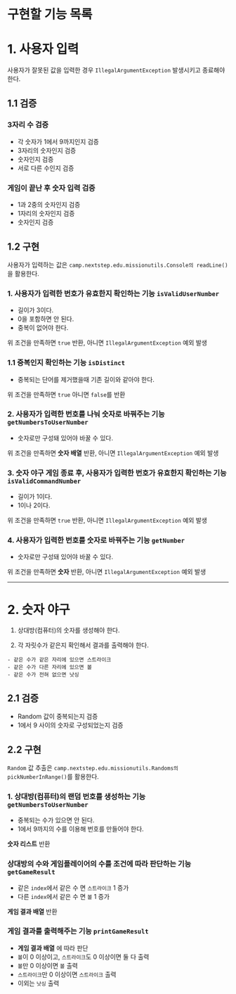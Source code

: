 # 구현할 기능 목록

# 1. 사용자 입력

사용자가 잘못된 값을 입력한 경우 `IllegalArgumentException` 발생시키고 종료해야 한다.

## 1.1 검증

### 3자리 수  검증

- 각 숫자가 1에서 9까지인지 검증
- 3자리의 숫자인지 검증
- 숫자인지 검증
- 서로 다른 수인지 검증

### 게임이 끝난 후 숫자 입력 검증

- 1과 2중의 숫자인지 검증
- 1자리의 숫자인지 검증
- 숫자인지 검증

## 1.2 구현

사용자가 입력하는 값은 `camp.nextstep.edu.missionutils.Console의 readLine()`을 활용한다.

### 1. 사용자가 입력한 번호가 유효한지 확인하는 기능 `isValidUserNumber`

- 길이가 3이다.
- 0을 포함하면 안 된다.
- 중복이 없어야 한다.

위 조건을 만족하면 `true` 반환, 아니면 `IllegalArgumentException` 예외 발생

### 1.1 중복인지 확인하는 기능 `isDistinct`

- 중복되는 단어를 제거했을때 기존 길이와 같아야 한다.

위 조건을 만족하면 `true` 아니면 `false`를 반환

### 2. 사용자가 입력한 번호를 나눠 숫자로 바꿔주는 기능 `getNumbersToUserNumber`

- 숫자로만 구성돼 있어야 바꿀 수 있다.

위 조건을 만족하면 **숫자 배열** 반환, 아니면 `IllegalArgumentException` 예외 발생

### 3. 숫자 야구 게임 종료 후, 사용자가 입력한 번호가 유효한지 확인하는 기능 `isValidCommandNumber`

- 길이가 1이다.
- 1이나 2이다.

위 조건을 만족하면 `true` 반환, 아니면 `IllegalArgumentException` 예외 발생

### 4. 사용자가 입력한 번호를 숫자로 바꿔주는 기능 `getNumber`

- 숫자로만 구성돼 있어야 바꿀 수 있다.

위 조건을 만족하면 **숫자** 반환, 아니면 `IllegalArgumentException` 예외 발생

- - -

# 2. 숫자 야구

1. 상대방(컴퓨터)의 숫자를 생성해야 한다.

2. 각 자릿수가 같은지 확인해서 결과를 출력해야 한다.

```
- 같은 수가 같은 자리에 있으면 스트라이크
- 같은 수가 다른 자리에 있으면 볼
- 같은 수가 전혀 없으면 낫싱
```

## 2.1 검증

- Random 값이 중복되는지 검증
- 1에서 9 사이의 숫자로 구성되었는지 검증

## 2.2 구현

`Random` 값 추출은 `camp.nextstep.edu.missionutils.Randoms의 pickNumberInRange()`를 활용한다.

### 1. 상대방(컴퓨터)의 랜덤 번호를 생성하는 기능 ` getNumbersToUserNumber`

- 중복되는 수가 있으면 안 된다.
- 1에서 9까지의 수를 이용해 번호를 만들어야 한다.

**숫자 리스트** 반환

### 상대방의 수와 게임플레이어의 수를 조건에 따라 판단하는 기능 `getGameResult`

- 같은 `index`에서 같은 수 면 `스트라이크` 1 증가
- 다른 `index`에서 같은 수 면 `볼` 1 증가

**게임 결과 배열** 반환

### 게임 결과를 출력해주는 기능 `printGameResult`

- **게임 결과 배열** 에 따라 판단
- `볼`이 0 이상이고, `스트라이크`도 0 이상이면 둘 다 출력
- `볼`만 0 이상이면 `볼` 출력
- `스트라이크`만 0 이상이면 `스트라이크` 출력
- 이외는 `낫싱` 출력

